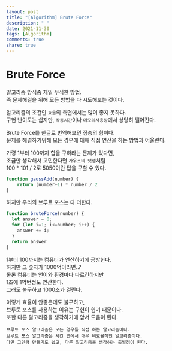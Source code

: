 ```yaml
---
layout: post
title: "[Algorithm] Brute Force"
description: " "
date: 2021-11-30
tags: [Algorithm]
comments: true
share: true
---
```



# Brute Force

알고리즘 방식중 제일 무식한 방법.<br/>
즉 문제해결을 위해 모든 방법을 다 시도해보는 것이다.<br/>

알고리즘의 조건인 `효율`의 측면에서는 많이 좋지 못하다.<br/>
구현 난이도는 쉽지만, `작동시간`이나 `메모리사용량`에서 상당히 떨어진다.<br/>

Brute Force를 한글로 번역해보면 짐승의 힘이다.<br/>
문제를 해결하기위해 모든 경우에 대해 직접 연산을 하는 방법과 어울린다.<br/>

가령 1부터 100까지 합을 구하라는 문제가 있다면,<br/>
조금만 생각해서 고민한다면 `가우스의 덧셈`처럼<br/>
100 * 101 / 2로 5050이란 답을 구할 수 있다.<br/>

```js
function gaussAdd(number) {
    return (number+1) * number / 2
}
```

하지만 우리의 브루트 포스는 다 더한다.<br/>

```js
function bruteForce(number) {
  let answer = 0;
  for (let i=1; i<=number; i++) {
    answer += i;
  }
  return answer
}
```

1부터 100까지는 컴퓨터가 연산하기에 금방한다.<br/>
하지만 그 숫자가 1000억이라면..?<br/>
물론 컴퓨터는 언어와 환경마다 다르긴하지만<br/>
1초에 1억번정도 연산한다.<br/>
그래도 불구하고 1000초가 걸린다.<br/>

이렇게 효율이 안좋은데도 불구하고,<br/>
브루토 포스를 사용하는 이유는 구현이 쉽기 때문이다.<br/>
또한 다른 알고리즘을 생각하기에 앞서 도움이 된다.<br/>

```
브루트 포스 알고리즘은 모든 경우를 직접 하는 알고리즘이다.
브루트 포스 알고리즘은 시간 면에서 매우 비효율적인 알고리즘이다.
다만 그만큼 만들기도 쉽고, 다른 알고리즘을 생각하는 출발점이 된다.
```